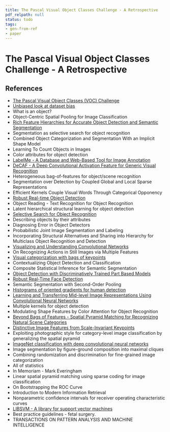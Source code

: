 ```yaml
---
title: The Pascal Visual Object Classes Challenge - A Retrospective
pdf_relpath: null
status: todo
tags:
- gen-from-ref
- paper
---
```


# The Pascal Visual Object Classes Challenge - A Retrospective

## References

- [The Pascal Visual Object Classes (VOC) Challenge](./the-pascal-visual-object-classes-voc-challenge.md)
- [Unbiased look at dataset bias](./unbiased-look-at-dataset-bias.md)
- What is an object?
- Object-Centric Spatial Pooling for Image Classification
- [Rich Feature Hierarchies for Accurate Object Detection and Semantic Segmentation](./rich-feature-hierarchies-for-accurate-object-detection-and-semantic-segmentation.md)
- Segmentation as selective search for object recognition
- Combined Object Categorization and Segmentation With an Implicit Shape Model
- Learning To Count Objects in Images
- Color attributes for object detection
- [LabelMe - A Database and Web-Based Tool for Image Annotation](./labelme-a-database-and-web-based-tool-for-image-annotation.md)
- [DeCAF - A Deep Convolutional Activation Feature for Generic Visual Recognition](./decaf-a-deep-convolutional-activation-feature-for-generic-visual-recognition.md)
- Heterogeneous bag-of-features for object/scene recognition
- Segmentation over Detection by Coupled Global and Local Sparse Representations
- Efficient Kernels Couple Visual Words Through Categorical Opponency
- [Robust Real-time Object Detection](./robust-real-time-object-detection.md)
- Object Reading - Text Recognition for Object Recognition
- Latent hierarchical structural learning for object detection
- [Selective Search for Object Recognition](./selective-search-for-object-recognition.md)
- Describing objects by their attributes
- Diagnosing Error in Object Detectors
- Probabilistic Joint Image Segmentation and Labeling
- Incorporating Structural Alternatives and Sharing into Hierarchy for Multiclass Object Recognition and Detection
- [Visualizing and Understanding Convolutional Networks](./visualizing-and-understanding-convolutional-networks.md)
- On Recognizing Actions in Still Images via Multiple Features
- [Visual categorization with bags of keypoints](./visual-categorization-with-bags-of-keypoints.md)
- Contextualizing Object Detection and Classification
- Composite Statistical Inference for Semantic Segmentation
- [Object Detection with Discriminatively Trained Part Based Models](./object-detection-with-discriminatively-trained-part-based-models.md)
- [Robust Real-Time Face Detection](./robust-real-time-face-detection.md)
- Semantic Segmentation with Second-Order Pooling
- [Histograms of oriented gradients for human detection](./histograms-of-oriented-gradients-for-human-detection.md)
- [Learning and Transferring Mid-level Image Representations Using Convolutional Neural Networks](./learning-and-transferring-mid-level-image-representations-using-convolutional-neural-networks.md)
- Multiple kernels for object detection
- Modulating Shape Features by Color Attention for Object Recognition
- [Beyond Bags of Features - Spatial Pyramid Matching for Recognizing Natural Scene Categories](./beyond-bags-of-features-spatial-pyramid-matching-for-recognizing-natural-scene-categories.md)
- [Distinctive Image Features from Scale-Invariant Keypoints](./distinctive-image-features-from-scale-invariant-keypoints.md)
- Exploiting photographic style for category-level image classification by generalizing the spatial pyramid
- [ImageNet classification with deep convolutional neural networks](./imagenet-classification-with-deep-convolutional-neural-networks.md)
- Image segmentation by figure-ground composition into maximal cliques
- Combining randomization and discrimination for fine-grained image categorization
- All of statistics
- In Memoriam - Mark Everingham
- Linear spatial pyramid matching using sparse coding for image classification
- On Bootstrapping the ROC Curve
- Introduction to Modern Information Retrieval
- Nonparametric confidence intervals for receiver operating characteristic curves
- [LIBSVM - A library for support vector machines](./libsvm-a-library-for-support-vector-machines.md)
- Best practice guidelines - fetal surgery.
- TRANSACTIONS ON PATTERN ANALYSIS AND MACHINE INTELLIGENCE
